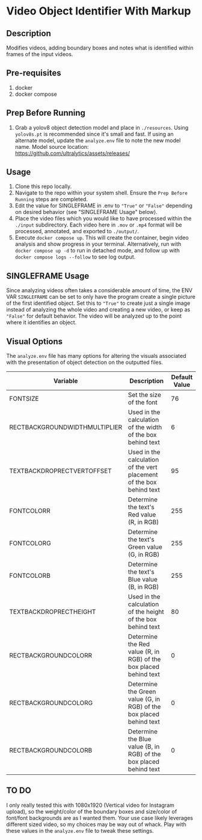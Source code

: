 # Video Object Identifier With Markup
## Description
Modifies videos, adding boundary boxes and notes what is identified within frames of the input videos.

## Pre-requisites
1. docker
2. docker compose

## Prep Before Running
1. Grab a yolov8 object detection model and place in `./resources`. Using `yolov8s.pt` is recommended since it's small and fast. If using an alternate model, update the `analyze.env` file to note the new model name. Model source location: https://github.com/ultralytics/assets/releases/

## Usage
1. Clone this repo locally.
2. Navigate to the repo within your system shell. Ensure the `Prep Before Running` steps are completed.
3. Edit the value for SINGLEFRAME in .env to `"True"` or `"False"` depending on desired behavior (see "SINGLEFRAME Usage" below).
4. Place the video files which you would like to have processed within the `./input` subdirectory. Each video here in `.mov` or `.mp4` format will be processed, annotated, and exported to `./output/`.
5. Execute `docker compose up`. This will create the container, begin video analysis and show progress in your terminal. Alternatively, run with `docker compose up -d` to run in detached mode, and follow up with `docker compose logs --follow` to see log output.

## SINGLEFRAME Usage
Since analyzing videos often takes a considerable amount of time, the ENV VAR `SINGLEFRAME` can be set to only have the program create a single picture of the first identified object. Set this to `"True"` to create just a single image instead of analyzing the whole video and creating a new video, or keep as `"False"` for default behavior. The video will be analyzed up to the point where it identifies an object. 

## Visual Options
The `analyze.env` file has many options for altering the visuals associated with the presentation of object detection on the outputted files. 

| Variable                     | Description                                                         | Default Value |
|------------------------------|---------------------------------------------------------------------|---------------|
| FONTSIZE                     | Set the size of the font                                            | 76            |
| RECTBACKGROUNDWIDTHMULTIPLIER| Used in the calculation of the width of the box behind text         | 6             |
| TEXTBACKDROPRECTVERTOFFSET   | Used in the calculation of the vert placement of the box behind text| 95            |
| FONTCOLORR                   | Determine the text's Red value (R, in RGB)                          | 255           |
| FONTCOLORG                   | Determine the text's Green value (G, in RGB)                        | 255           |
| FONTCOLORB                   | Determine the text's Blue value (B, in RGB)                         | 255           |
| TEXTBACKDROPRECTHEIGHT       | Used in the calculation of the height of the box behind text        | 80            |
| RECTBACKGROUNDCOLORR         | Determine the Red value (R, in RGB) of the box placed behind text   | 0             |
| RECTBACKGROUNDCOLORG         | Determine the Green value (G, in RGB) of the box placed behind text | 0             |
| RECTBACKGROUNDCOLORB         | Determine the Blue value (B, in RGB) of the box placed behind text  | 0             |

## TO DO
I only really tested this with 1080x1920 (Vertical video for Instagram upload), so the weight/color of the boundary boxes and size/color of font/font backgrounds are as I wanted them. Your use case likely leverages different sized video, so my choices may be way out of whack. Play with these values in the `analyze.env` file to tweak these settings.